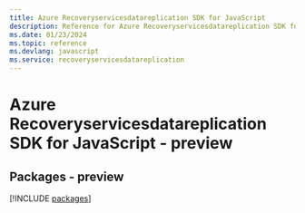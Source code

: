 ```yaml
---
title: Azure Recoveryservicesdatareplication SDK for JavaScript
description: Reference for Azure Recoveryservicesdatareplication SDK for JavaScript
ms.date: 01/23/2024
ms.topic: reference
ms.devlang: javascript
ms.service: recoveryservicesdatareplication
---
```

# Azure Recoveryservicesdatareplication SDK for JavaScript - preview
## Packages - preview
[!INCLUDE [packages](recoveryservicesdatareplication-index.md)]